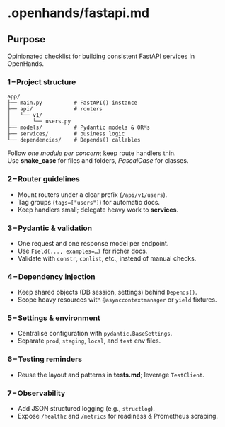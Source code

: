 # .openhands/fastapi.md
## Purpose
Opinionated checklist for building consistent FastAPI services in OpenHands.

### 1 – Project structure
```
app/
├── main.py          # FastAPI() instance
├── api/             # routers
│   └── v1/
│       └── users.py
├── models/          # Pydantic models & ORMs
├── services/        # business logic
└── dependencies/    # Depends() callables
```
Follow *one module per concern*; keep route handlers thin.  
Use **snake_case** for files and folders, *PascalCase* for classes.

### 2 – Router guidelines
* Mount routers under a clear prefix (`/api/v1/users`).
* Tag groups (`tags=["users"]`) for automatic docs.
* Keep handlers small; delegate heavy work to **services**.

### 3 – Pydantic & validation
* One request and one response model per endpoint.
* Use `Field(..., examples=…)` for richer docs.
* Validate with `constr`, `conlist`, etc., instead of manual checks.

### 4 – Dependency injection
* Keep shared objects (DB session, settings) behind `Depends()`.
* Scope heavy resources with `@asynccontextmanager` or `yield` fixtures.

### 5 – Settings & environment
* Centralise configuration with `pydantic.BaseSettings`.
* Separate `prod`, `staging`, `local`, and `test` env files.

### 6 – Testing reminders
* Reuse the layout and patterns in **tests.md**; leverage `TestClient`.

### 7 – Observability
* Add JSON structured logging (e.g., `structlog`).
* Expose `/healthz` and `/metrics` for readiness & Prometheus scraping.
